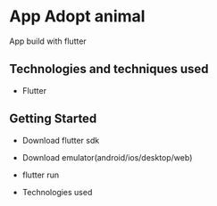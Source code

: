 # App Adopt animal

App build with flutter

## Technologies and techniques used
  - Flutter


## Getting Started

- Download flutter sdk
- Download emulator(android/ios/desktop/web)
- flutter run


- Technologies used


